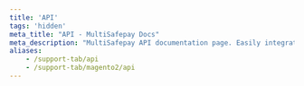 ```yaml
---
title: 'API'
tags: 'hidden'
meta_title: "API - MultiSafepay Docs"
meta_description: "MultiSafepay API documentation page. Easily integrate MultiSafepay payment solutions into your webshop"
aliases:
    - /support-tab/api
    - /support-tab/magento2/api
---
```

